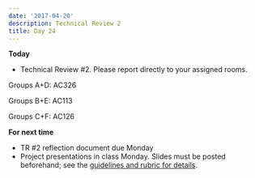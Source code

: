 ```yaml
---
date: '2017-04-20'
description: Technical Review 2
title: Day 24
---
```


**Today**

* Technical Review #2. Please report directly to your assigned rooms.

Groups A+D: AC326

Groups B+E: AC113

Groups C+F: AC126



**For next time**

* TR #2 reflection document due Monday
* Project presentations in class Monday. Slides must be posted beforehand; see the [guidelines and rubric for details](/assignments/final-project/project-presentation-rubric).



